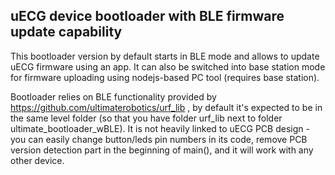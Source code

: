 ## uECG device bootloader with BLE firmware update capability

This bootloader version by default starts in BLE mode and allows to update uECG firmware using an app. It can also be switched into base station mode for firmware uploading using nodejs-based PC tool (requires base station).

Bootloader relies on BLE functionality provided by https://github.com/ultimaterobotics/urf_lib , by default it's expected to be in the same level folder (so that you have folder urf_lib next to folder ultimate_bootloader_wBLE). It is not heavily linked to uECG PCB design - you can easily change button/leds pin numbers in its code, remove PCB version detection part in the beginning of main(), and it will work with any other device.
